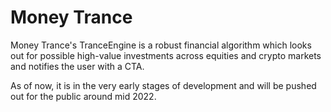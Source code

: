 # Money Trance

Money Trance's TranceEngine is a robust financial algorithm which looks out for possible high-value investments across equities and crypto markets and notifies the user with a CTA.

As of now, it is in the very early stages of development and will be pushed out for the public around mid 2022. 